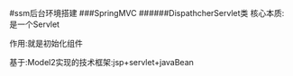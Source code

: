 #ssm后台环境搭建
###SpringMVC
######DispathcherServlet类
核心本质: 是一个Servlet

作用:就是初始化组件

基于:Model2实现的技术框架:jsp+servlet+javaBean





